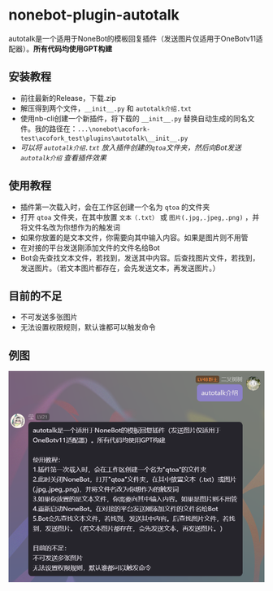 # nonebot-plugin-autotalk
autotalk是一个适用于NoneBot的模板回复插件（发送图片仅适用于OneBotv11适配器）。**所有代码均使用GPT构建**


## 安装教程
 - 前往最新的Release，下载.zip
 - 解压得到两个文件，`__init__.py` 和 `autotalk介绍.txt`
 - 使用nb-cli创建一个新插件，将下载的 `__init__.py` 替换自动生成的同名文件。我的路径在：`...\nonebot\acofork-test\acofork_test\plugins\autotalk\__init__.py`
 - *可以将 `autotalk介绍.txt` 放入插件创建的`qtoa`文件夹，然后向Bot发送 `autotalk介绍` 查看插件效果*
   
## 使用教程
 - 插件第一次载入时，会在工作区创建一个名为 `qtoa` 的文件夹
 - 打开 `qtoa` 文件夹，在其中放置 `文本（.txt）` 或 `图片(.jpg,.jpeg,.png)` ，并将文件名改为你想作为的触发词
 - 如果你放置的是文本文件，你需要向其中输入内容。如果是图片则不用管
 - 在对接的平台发送刚添加文件的文件名给Bot
 - Bot会先查找文本文件，若找到，发送其中内容。后查找图片文件，若找到，发送图片。（若文本图片都存在，会先发送文本，再发送图片。）

## 目前的不足
 - 不可发送多张图片
 - 无法设置权限规则，默认谁都可以触发命令

## 例图
![例图](eg.png)
